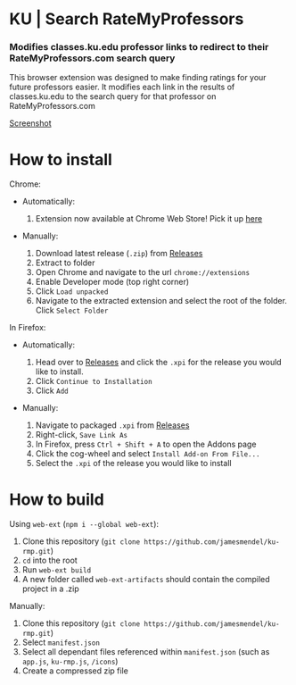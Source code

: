 # KU | Search RateMyProfessors

### Modifies classes.ku.edu professor links to redirect to their RateMyProfessors.com search query

This browser extension was designed to make finding ratings for your future professors easier. It modifies each link in the results of classes.ku.edu to the search query for that professor on RateMyProfessors.com

[Screenshot](https://i.imgur.com/sGeA1fC.png)

# How to install
Chrome:
* Automatically:
  1. Extension now available at Chrome Web Store! Pick it up [here](https://chrome.google.com/webstore/detail/ku-search-ratemyprofessor/fcbcjgfbgnnjkokdmgdbmlibeakmalgi/)

* Manually:
  1. Download latest release (`.zip`) from [Releases](https://github.com/jamesmendel/ku-rmp/releases/)
  2. Extract to folder
  3. Open Chrome and navigate to the url `chrome://extensions`
  4. Enable Developer mode (top right corner)
  5. Click `Load unpacked`
  6. Navigate to the extracted extension and select the root of the folder. Click `Select Folder`

In Firefox:
* Automatically:
  1. Head over to [Releases](https://github.com/jamesmendel/ku-rmp/releases/) and click the `.xpi` for the release you would like to install.
  2. Click `Continue to Installation`
  3. Click `Add`

* Manually:
  1. Navigate to packaged `.xpi` from [Releases](https://github.com/jamesmendel/ku-rmp/releases/)
  2. Right-click, `Save Link As`
  2. In Firefox, press `Ctrl + Shift + A` to open the Addons page
  3. Click the cog-wheel and select `Install Add-on From File...`
  4. Select the `.xpi` of the release you would like to install


# How to build
Using `web-ext` (`npm i --global web-ext`):

1. Clone this repository (`git clone https://github.com/jamesmendel/ku-rmp.git`)
2. `cd` into the root
3. Run `web-ext build`
4. A new folder called `web-ext-artifacts` should contain the compiled project in a .zip

Manually:

1. Clone this repository (`git clone https://github.com/jamesmendel/ku-rmp.git`)
2. Select `manifest.json`
3. Select all dependant files referenced within `manifest.json` (such as `app.js`, `ku-rmp.js`, `/icons`)
4. Create a compressed zip file
